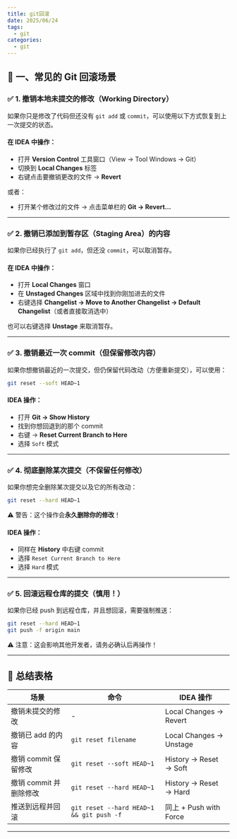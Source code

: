 ```yaml
---
title: git回滚
date: 2025/06/24
tags:
  - git
categories:
  - git
---
```


## 🧾 一、常见的 Git 回滚场景

### ✅ 1. **撤销本地未提交的修改（Working Directory）**

如果你只是修改了代码但还没有 `git add` 或 `commit`，可以使用以下方式恢复到上一次提交的状态。

#### 在 IDEA 中操作：

- 打开 **Version Control** 工具窗口（View → Tool Windows → Git）
- 切换到 **Local Changes** 标签
- 右键点击要撤销更改的文件 → **Revert**

或者：

- 打开某个修改过的文件 → 点击菜单栏的 **Git → Revert...**

---

### ✅ 2. **撤销已添加到暂存区（Staging Area）的内容**

如果你已经执行了 `git add`，但还没 `commit`，可以取消暂存。

#### 在 IDEA 中操作：

- 打开 **Local Changes** 窗口
- 在 **Unstaged Changes** 区域中找到你刚加进去的文件
- 右键选择 **Changelist → Move to Another Changelist → Default Changelist**（或者直接取消选中）

也可以右键选择 **Unstage** 来取消暂存。

---

### ✅ 3. **撤销最近一次 commit（但保留修改内容）**

如果你想撤销最近的一次提交，但仍保留代码改动（方便重新提交），可以使用：

```bash
git reset --soft HEAD~1
```

#### IDEA 操作：

- 打开 **Git → Show History**
- 找到你想回退到的那个 commit
- 右键 → **Reset Current Branch to Here**
- 选择 `Soft` 模式

---

### ✅ 4. **彻底删除某次提交（不保留任何修改）**

如果你想完全删除某次提交以及它的所有改动：

```bash
git reset --hard HEAD~1
```

⚠️ 警告：这个操作会**永久删除你的修改**！

#### IDEA 操作：

- 同样在 **History** 中右键 commit
- 选择 `Reset Current Branch to Here`
- 选择 `Hard` 模式

---

### ✅ 5. **回滚远程仓库的提交（慎用！）**

如果你已经 push 到远程仓库，并且想回滚，需要强制推送：

```bash
git reset --hard HEAD~1
git push -f origin main
```

⚠️ 注意：这会影响其他开发者，请务必确认后再操作！

---

## 🔁 总结表格

| 场景                   | 命令                                     | IDEA 操作               |
| ---------------------- | ---------------------------------------- | ----------------------- |
| 撤销未提交的修改       | -                                        | Local Changes → Revert  |
| 撤销已 add 的内容      | `git reset filename`                     | Local Changes → Unstage |
| 撤销 commit 保留修改   | `git reset --soft HEAD~1`                | History → Reset → Soft  |
| 撤销 commit 并删除修改 | `git reset --hard HEAD~1`                | History → Reset → Hard  |
| 推送到远程并回滚       | `git reset --hard HEAD~1 && git push -f` | 同上 + Push with Force  |

---
